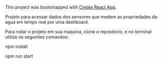 This project was bootstrapped with [Create React App](https://github.com/facebook/create-react-app).

Projeto para acessar dados dos sensores que medem as propriedades da agua em tempo real por uma dashboard. 



Para rodar o projeto em sua maquina, clone o repositorio, e no terminal utilize os seguintes comandos:

npm install

npm run start
